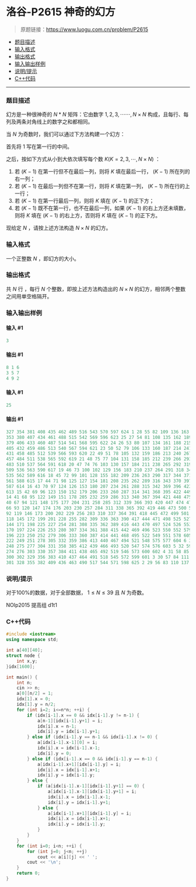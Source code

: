 # 洛谷-P2615 神奇的幻方

> 原题链接：https://www.luogu.com.cn/problem/P2615

- [题目描述](#题目描述)
- [输入格式](#输入格式)
- [输出格式](#输出格式)
- [输入输出样例](#输入输出样例)
- [说明/提示](#说明/提示)
- [C++代码](#C++代码)

---

### <a name="题目描述">题目描述</a>

幻方是一种很神奇的 $N*N$ 矩阵：它由数字 $1,2,3,\cdots \cdots ,N \times N$ 构成，且每行、每列及两条对角线上的数字之和都相同。

当 $N$ 为奇数时，我们可以通过下方法构建一个幻方：

首先将 $1$ 写在第一行的中间。

之后，按如下方式从小到大依次填写每个数 $K (K=2,3,\cdots,N \times N)$ ：

1. 若 $(K-1)$ 在第一行但不在最后一列，则将 $K$ 填在最后一行， $(K-1)$ 所在列的右一列；
2. 若 $(K-1)$ 在最后一列但不在第一行，则将 $K$ 填在第一列， $(K-1)$ 所在行的上一行；
3. 若 $(K-1)$ 在第一行最后一列，则将 $K$ 填在 $(K-1)$ 的正下方；
4. 若 $(K-1)$ 既不在第一行，也不在最后一列，如果 $(K-1)$ 的右上方还未填数，则将 $K$ 填在 $(K-1)$ 的右上方，否则将 $K$ 填在 $(K-1)$ 的正下方。

现给定 $N$ ，请按上述方法构造 $N \times N$ 的幻方。

### <a name="输入格式">输入格式</a>

一个正整数 $N$ ，即幻方的大小。

### <a name="输出格式">输出格式</a>

共 $N$ 行 ，每行 $N$ 个整数，即按上述方法构造出的 $N \times N$ 的幻方，相邻两个整数之间用单空格隔开。

### <a name="输入输出样例">输入输出样例</a>

#### 输入 #1

```c++
3
```

#### 输出 #1

```c++
8 1 6
3 5 7
4 9 2
```

#### 输入 #1

```c++
25
```

#### 输出 #1

```c++
327 354 381 408 435 462 489 516 543 570 597 624 1 28 55 82 109 136 163 190 217 244 271 298 325
353 380 407 434 461 488 515 542 569 596 623 25 27 54 81 108 135 162 189 216 243 270 297 324 326
379 406 433 460 487 514 541 568 595 622 24 26 53 80 107 134 161 188 215 242 269 296 323 350 352
405 432 459 486 513 540 567 594 621 23 50 52 79 106 133 160 187 214 241 268 295 322 349 351 378
431 458 485 512 539 566 593 620 22 49 51 78 105 132 159 186 213 240 267 294 321 348 375 377 404
457 484 511 538 565 592 619 21 48 75 77 104 131 158 185 212 239 266 293 320 347 374 376 403 430
483 510 537 564 591 618 20 47 74 76 103 130 157 184 211 238 265 292 319 346 373 400 402 429 456
509 536 563 590 617 19 46 73 100 102 129 156 183 210 237 264 291 318 345 372 399 401 428 455 482
535 562 589 616 18 45 72 99 101 128 155 182 209 236 263 290 317 344 371 398 425 427 454 481 508
561 588 615 17 44 71 98 125 127 154 181 208 235 262 289 316 343 370 397 424 426 453 480 507 534
587 614 16 43 70 97 124 126 153 180 207 234 261 288 315 342 369 396 423 450 452 479 506 533 560
613 15 42 69 96 123 150 152 179 206 233 260 287 314 341 368 395 422 449 451 478 505 532 559 586
14 41 68 95 122 149 151 178 205 232 259 286 313 340 367 394 421 448 475 477 504 531 558 585 612
40 67 94 121 148 175 177 204 231 258 285 312 339 366 393 420 447 474 476 503 530 557 584 611 13
66 93 120 147 174 176 203 230 257 284 311 338 365 392 419 446 473 500 502 529 556 583 610 12 39
92 119 146 173 200 202 229 256 283 310 337 364 391 418 445 472 499 501 528 555 582 609 11 38 65
118 145 172 199 201 228 255 282 309 336 363 390 417 444 471 498 525 527 554 581 608 10 37 64 91
144 171 198 225 227 254 281 308 335 362 389 416 443 470 497 524 526 553 580 607 9 36 63 90 117
170 197 224 226 253 280 307 334 361 388 415 442 469 496 523 550 552 579 606 8 35 62 89 116 143
196 223 250 252 279 306 333 360 387 414 441 468 495 522 549 551 578 605 7 34 61 88 115 142 169
222 249 251 278 305 332 359 386 413 440 467 494 521 548 575 577 604 6 33 60 87 114 141 168 195
248 275 277 304 331 358 385 412 439 466 493 520 547 574 576 603 5 32 59 86 113 140 167 194 221
274 276 303 330 357 384 411 438 465 492 519 546 573 600 602 4 31 58 85 112 139 166 193 220 247
300 302 329 356 383 410 437 464 491 518 545 572 599 601 3 30 57 84 111 138 165 192 219 246 273
301 328 355 382 409 436 463 490 517 544 571 598 625 2 29 56 83 110 137 164 191 218 245 272 299
```

### <a name="说明/提示">说明/提示</a>

对于$100\%$的数据，对于全部数据， $1 \leq N \leq 39$ 且 $N$ 为奇数。

NOIp2015 提高组 d1t1

### <a name="C++代码">C++代码</a>

```c++
#include <iostream>
using namespace std;

int a[40][40];
struct node {
    int x,y;
}idx[1600];

int main() {
    int n;
    cin >> n;
    a[0][n/2] = 1;
    idx[1].x = 0;
    idx[1].y = n/2;
    for (int i=2; i<=n*n; ++i) {
        if (idx[i-1].x == 0 && idx[i-1].y != n-1) {
            a[n-1][idx[i-1].y+1] = i;
            idx[i].x = n-1;
            idx[i].y = idx[i-1].y+1;
        } else if (idx[i-1].y == n-1 && idx[i-1].x != 0) {
            a[idx[i-1].x-1][0] = i;
            idx[i].x = idx[i-1].x-1;
            idx[i].y = 0;
        } else if (idx[i-1].x == 0 && idx[i-1].y == n-1) {
            a[idx[i-1].x+1][idx[i-1].y] = i;
            idx[i].x = idx[i-1].x+1;
            idx[i].y = idx[i-1].y;
        } else {
            if (a[idx[i-1].x-1][idx[i-1].y+1] == 0) {
                a[idx[i-1].x-1][idx[i-1].y+1] = i;
                idx[i].x = idx[i-1].x-1;
                idx[i].y = idx[i-1].y+1;
            } else {
                a[idx[i-1].x+1][idx[i-1].y] = i;
                idx[i].x = idx[i-1].x+1;
                idx[i].y = idx[i-1].y;
            }
        }
    }
    for (int i=0; i<n; ++i) {
        for (int j=0; j<n; ++j)
            cout << a[i][j] << ' ';
        cout << '\n';
    }
    return 0;
}
```